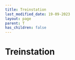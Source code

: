 ```yaml
---
title: Treinstation
last_modified_date: 19-09-2023
layout: page
parent: T
has_children: false
---
```


Treinstation
============

